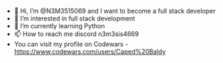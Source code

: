 - 👋 Hi, I’m @N3M3515069 and I want to become a full stack developer
- 👀 I’m interested in full stack development
- 🌱 I’m currently learning Python
- 📫 How to reach me discord n3m3sis4669
- You can visit my profile on Codewars - https://www.codewars.com/users/Caped%20Baldy
<!---
N3M3515069/N3M3515069 is a ✨ special ✨ repository because its `README.md` (this file) appears on your GitHub profile.
You can click the Preview link to take a look at your changes.
--->
